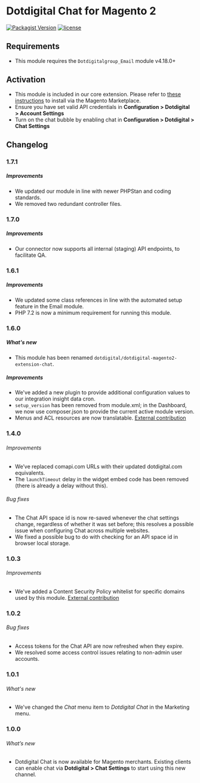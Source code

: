 # Dotdigital Chat for Magento 2
[![Packagist Version](https://img.shields.io/packagist/v/dotdigital/dotdigital-magento2-extension-chat?color=green&label=stable)](https://github.com/dotmailer/dotmailer-magento2-extension-chat/releases)
[![license](https://img.shields.io/github/license/mashape/apistatus.svg)](LICENSE.md)

## Requirements
- This module requires the `Dotdigitalgroup_Email` module v4.18.0+

## Activation
- This module is included in our core extension. Please refer to [these instructions](https://github.com/dotmailer/dotmailer-magento2-extension#installation) to install via the Magento Marketplace.
- Ensure you have set valid API credentials in **Configuration > Dotdigital > Account Settings**
- Turn on the chat bubble by enabling chat in **Configuration > Dotdigital > Chat Settings**

## Changelog

### 1.7.1

##### Improvements
- We updated our module in line with newer PHPStan and coding standards.
- We removed two redundant controller files.

### 1.7.0

##### Improvements
- Our connector now supports all internal (staging) API endpoints, to facilitate QA.

### 1.6.1

##### Improvements
- We updated some class references in line with the automated setup feature in the Email module.
- PHP 7.2 is now a minimum requirement for running this module.

### 1.6.0

##### What's new
- This module has been renamed `dotdigital/dotdigital-magento2-extension-chat`.

##### Improvements
- We've added a new plugin to provide additional configuration values to our integration insight data cron.
- `setup_version` has been removed from module.xml; in the Dashboard, we now use composer.json to provide the current active module version.
- Menus and ACL resources are now translatable. [External contribution](https://github.com/dotmailer/dotmailer-magento2-extension-chat/pull/3)

### 1.4.0

###### Improvements
- We’ve replaced comapi.com URLs with their updated dotdigital.com equivalents.
- The `launchTimeout` delay in the widget embed code has been removed (there is already a delay without this).

###### Bug fixes
- The Chat API space id is now re-saved whenever the chat settings change, regardless of whether it was set before; this resolves a possible issue when configuring Chat across multiple websites. 
- We fixed a possible bug to do with checking for an API space id in browser local storage.

### 1.0.3

###### Improvements
- We've added a Content Security Policy whitelist for specific domains used by this module. [External contribution](https://github.com/dotmailer/dotmailer-magento2-extension-chat/pull/1)

### 1.0.2

###### Bug fixes
- Access tokens for the Chat API are now refreshed when they expire.
- We resolved some access control issues relating to non-admin user accounts.

### 1.0.1

###### What's new
- We've changed the _Chat_ menu item to _Dotdigital Chat_ in the Marketing menu.

### 1.0.0

###### What’s new
- Dotdigital Chat is now available for Magento merchants. Existing clients can enable chat via **Dotdigital > Chat Settings** to start using this new channel.  
